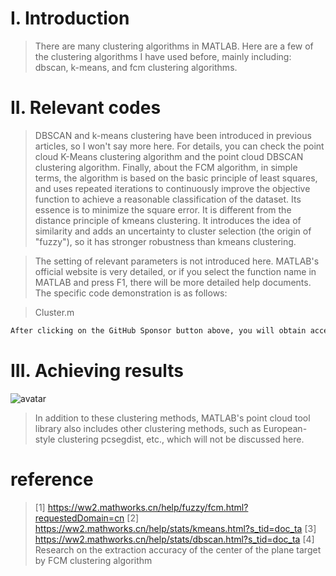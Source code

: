 #  I. Introduction 

>  There are many clustering algorithms in MATLAB. Here are a few of the clustering algorithms I have used before, mainly including: dbscan, k-means, and fcm clustering algorithms. 

#  II. Relevant codes 

>  DBSCAN and k-means clustering have been introduced in previous articles, so I won't say more here. For details, you can check the point cloud K-Means clustering algorithm and the point cloud DBSCAN clustering algorithm. Finally, about the FCM algorithm, in simple terms, the algorithm is based on the basic principle of least squares, and uses repeated iterations to continuously improve the objective function to achieve a reasonable classification of the dataset. Its essence is to minimize the square error. It is different from the distance principle of kmeans clustering. It introduces the idea of similarity and adds an uncertainty to cluster selection (the origin of "fuzzy"), so it has stronger robustness than kmeans clustering. 

>  The setting of relevant parameters is not introduced here. MATLAB's official website is very detailed, or if you select the function name in MATLAB and press F1, there will be more detailed help documents. The specific code demonstration is as follows: 

>  Cluster.m 

 ```python  
After clicking on the GitHub Sponsor button above, you will obtain access permissions to my private code repository ( https://github.com/slowlon/my_code_bar ) to view this blog code. By searching the code number of this blog, you can find the code you need, code number is: 2024020309574069235
 ```  
#  III. Achieving results 

![avatar]( 0e8141261b944261a84e3a45c835d421.png) 

>  In addition to these clustering methods, MATLAB's point cloud tool library also includes other clustering methods, such as European-style clustering pcsegdist, etc., which will not be discussed here. 

#  reference 

>  [1] https://ww2.mathworks.cn/help/fuzzy/fcm.html?requestedDomain=cn [2] https://ww2.mathworks.cn/help/stats/kmeans.html?s_tid=doc_ta [3] https://ww2.mathworks.cn/help/stats/dbscan.html?s_tid=doc_ta [4] Research on the extraction accuracy of the center of the plane target by FCM clustering algorithm 

